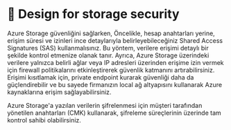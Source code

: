 # 🦼 Design for storage security

Azure Storage güvenliğini sağlarken, Öncelikle, hesap anahtarları yerine, erişim süresi ve izinleri ince detaylarıyla belirleyebileceğiniz Shared Access Signatures (SAS) kullanmalısınız. Bu yöntem, verilere erişimi detaylı bir şekilde kontrol etmenize olanak tanır. Ayrıca, Azure Storage üzerindeki verilere yalnızca belirli ağlar veya IP adresleri üzerinden erişime izin vermek için firewall politikalarını etkinleştirerek güvenlik katmanını artırabilirsiniz. Erişimi kısıtlamak için, private endpoint kurarak güvenliği daha da güçlendirebilir ve bu sayede firmanızın local ağ altyapısını kullanarak Azure kaynaklarına erişim sağlayabilirsiniz.

Azure Storage'a yazılan verilerin şifrelenmesi için müşteri tarafından yönetilen anahtarları (CMK) kullanarak, şifreleme süreçlerinin üzerinde tam kontrol sahibi olabilirsiniz.
